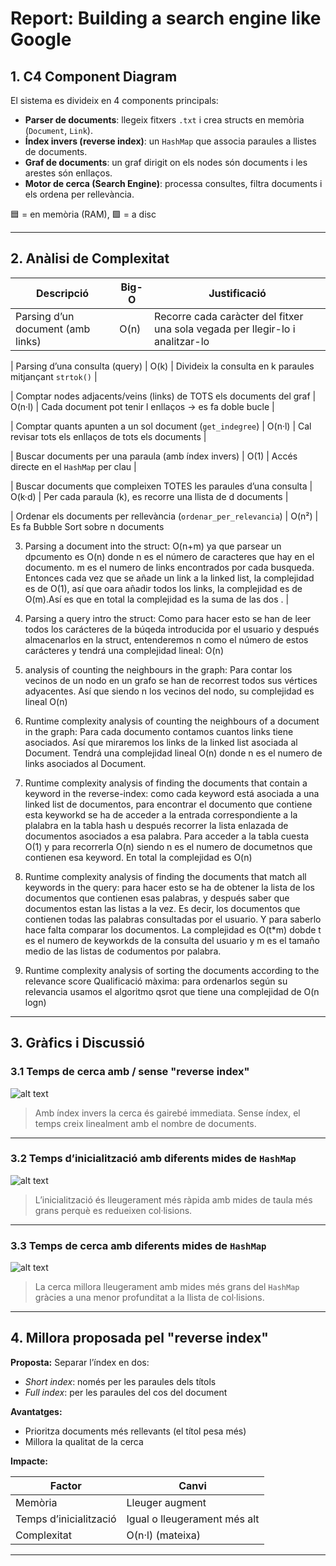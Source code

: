 # Report: Building a search engine like Google

## 1. C4 Component Diagram

El sistema es divideix en 4 components principals:

- **Parser de documents**: llegeix fitxers `.txt` i crea structs en memòria (`Document`, `Link`).
- **Índex invers (reverse index)**: un `HashMap` que associa paraules a llistes de documents.
- **Graf de documents**: un graf dirigit on els nodes són documents i les arestes són enllaços.
- **Motor de cerca (Search Engine)**: processa consultes, filtra documents i els ordena per rellevància.

🟦 = en memòria (RAM), 🟩 = a disc


---

## 2. Anàlisi de Complexitat

| Descripció                                                                 | Big-O          | Justificació                                                                 |
|----------------------------------------------------------------------------|----------------|------------------------------------------------------------------------------|
| Parsing d’un document (amb links)                                          | O(n)           | Recorre cada caràcter del fitxer una sola vegada per llegir-lo i analitzar-lo |

| Parsing d’una consulta (query)                                             | O(k)           | Divideix la consulta en k paraules mitjançant `strtok()`                     |

| Comptar nodes adjacents/veins (links) de TOTS els documents del graf       | O(n·l)         | Cada document pot tenir l enllaços → es fa doble bucle                        |

| Comptar quants apunten a un sol document (`get_indegree`)                  | O(n·l)         | Cal revisar tots els enllaços de tots els documents                          |

| Buscar documents per una paraula (amb índex invers)                        | O(1)           | Accés directe en el `HashMap` per clau                                       |

| Buscar documents que compleixen TOTES les paraules d’una consulta          | O(k·d)         | Per cada paraula (k), es recorre una llista de d documents                   |

| Ordenar els documents per rellevància (`ordenar_per_relevancia`)           | O(n²)          | Es fa Bubble Sort sobre n documents         




3. Parsing a document into the struct:  O(n+m)    ya que parsear un dpcumento es O(n) donde n es el número de caracteres que hay en el documento. m es el numero de links encontrados por cada busqueda. Entonces cada vez que se añade un link a la linked list, la complejidad es de O(1), así que oara añadir todos los links, la complejidad es de O(m).Así es que en total la complejidad es la suma de las dos .        |

4. Parsing a query intro the struct: Como para hacer esto se han de leer todos los carácteres de la búqeda introducida por el usuario y después almacenarlos en la struct, entenderemos n como el número de estos carácteres y tendrá una complejidad lineal: O(n)

5. analysis of counting the neighbours in the graph: Para contar los vecinos de un nodo en un grafo se han de recorrest todos sus vértices adyacentes. Así que siendo n los vecinos del nodo, su complejidad es lineal O(n)


6. Runtime complexity analysis of counting the neighbours of a document in the graph: Para cada documento contamos cuantos links tiene asociados. Así que miraremos los links de la linked list asociada al Document. Tendrá una complejidad lineal O(n) donde n es el numero de links asociados al Document.

7. Runtime complexity analysis of finding the documents that contain a keyword in the reverse-index: como cada keyword está asociada a una linked list de documentos, para encontrar el documento que contiene esta keyworkd se ha de acceder a la entrada correspondiente a la plalabra en la tabla hash u después recorrer la lista enlazada de documentos asociados a esa palabra. Para acceder a la tabla cuesta O(1) y para recorrerla O(n) siendo n es el numero de documetnos que contienen esa keyword. En total la complejidad es O(n)


8. Runtime complexity analysis of finding the documents that match all keywords in the query: para hacer esto se ha de obtener la lista de los documentos que contienen esas palabras, y después saber que documentos estan las listas a la vez. Es decir, los documentos que contienen todas las palabras consultadas por el usuario. Y para saberlo hace falta comparar los documentos. La complejidad es O(t*m) dobde t es el numero de keyworkds de la consulta del usuario y m es el tamaño medio de las listas de codumentos por palabra.


9. Runtime complexity analysis of sorting the documents according to the relevance score
Qualificació màxima: para ordenarlos según su relevancia usamos el algoritmo qsrot que tiene una complejidad de O(n logn)


---

## 3. Gràfics i Discussió

### 3.1 Temps de cerca amb / sense "reverse index"

![alt text](image-2.png)

> Amb índex invers la cerca és gairebé immediata. Sense índex, el temps creix linealment amb el nombre de documents.

---

### 3.2 Temps d’inicialització amb diferents mides de `HashMap`

![alt text](image-1.png)
> L’inicialització és lleugerament més ràpida amb mides de taula més grans perquè es redueixen col·lisions.

---

### 3.3 Temps de cerca amb diferents mides de `HashMap`

![alt text](image.png)

> La cerca millora lleugerament amb mides més grans del `HashMap` gràcies a una menor profunditat a la llista de col·lisions.

---

## 4. Millora proposada pel "reverse index"

**Proposta:** Separar l’índex en dos:

- *Short index*: només per les paraules dels títols
- *Full index*: per les paraules del cos del document

**Avantatges:**
- Prioritza documents més rellevants (el títol pesa més)
- Millora la qualitat de la cerca

**Impacte:**

| Factor                 | Canvi             |
|------------------------|------------------|
| Memòria                | Lleuger augment     |
| Temps d’inicialització | Igual o lleugerament més alt |
| Complexitat            | O(n·l) (mateixa)  |

---

